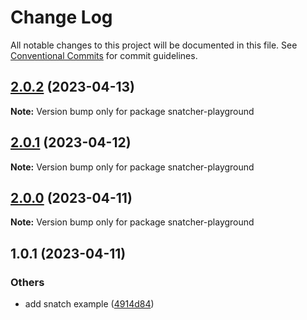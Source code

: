 # Change Log

All notable changes to this project will be documented in this file.
See [Conventional Commits](https://conventionalcommits.org) for commit guidelines.

## [2.0.2](https://github.com/do4ng/prext/compare/snatcher-playground@2.0.1...snatcher-playground@2.0.2) (2023-04-13)

**Note:** Version bump only for package snatcher-playground





## [2.0.1](https://github.com/do4ng/prext/compare/snatcher-playground@2.0.0...snatcher-playground@2.0.1) (2023-04-12)

**Note:** Version bump only for package snatcher-playground





## [2.0.0](https://github.com/do4ng/prext/compare/snatcher-playground@1.0.1...snatcher-playground@2.0.0) (2023-04-11)

**Note:** Version bump only for package snatcher-playground





## 1.0.1 (2023-04-11)


### Others

* add snatch example ([4914d84](https://github.com/do4ng/prext/commit/4914d843f839df13b2158dae6089817861bae2c4))
